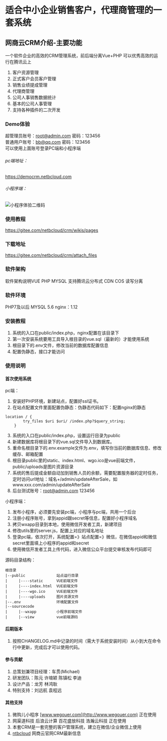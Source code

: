 # 适合中小企业销售客户，代理商管理的一套系统

## 网商云CRM介绍-主要功能
一个软件企业的高效的CRM管理系统，前后端分离Vue+PHP 可以优秀高效的运行在腾讯云上
1. 客户资源管理
2. 正式客户会员客户管理
3. 销售业绩提成管理
4. 代理商管理
5. 公司人事销售数据统计
6. 基本的公司人事管理
7. 支持各种插件的二次开发


### Demo体验
超管理员账号：root@admin.com 密码：123456  
普通用户账号：bb@qq.com 密码：123456  
可以使用上面账号登录PC端和小程序端
###### pc端地址：  
https://democrm.netbcloud.com

###### 小程序端：  
![小程序体验二维码](https://images.gitee.com/uploads/images/2019/0307/131830_8af2ceeb_4805633.jpeg "tapd_30621563_1551325672_69.jpg")
### 使用教程
https://gitee.com/netbcloud/crm/wikis/pages
### 下载地址
https://gitee.com/netbcloud/crm/attach_files

### 软件架构
软件架构说明VUE PHP MYSQL 支持腾讯云分布式 CDN COS 读写分离

### 软件环境
PHP7及以后
MYSQL 5.6
nginx：1.12
### 安装教程

1. 系统的入口在public/index.php，nginx配置在该目录下
2. 第一次安装系统要用工具导入根目录的vue.sql（最新的）才能使用系统
3. 根目录下的.env文件，修改当前的数据库配置信息
4. 配置伪静态，接口才能访问

### 使用说明

#### 首次使用系统
pc端：
1.	安装好PHP环境，新建站点，配置好ssl证书。
2.	在站点配置文件里面配置伪静态：伪静态代码如下：配置nginx的静态
```
location / {
		try_files $uri $uri/ /index.php?$query_string;
	}
```
3. 系统的入口在public/index.php，设置运行目录为public
4.	新建数据库将根目录下的vue.sql文件导入到数据库。
5.	重命名根目录下的.env.example文件为.env，填写你当前的数据库信息、修改缓存、邮箱配置
6.	根目录public里的static、index.html、wgo.ico是vue前端文件，public/uploads是图片资源目录
7.	系统的售后提成金额自动加到销售人员的余额，需要配置服务器的定时任务，定时访问url地址：域名+/admin/updateAfterSale，如www.xxx.com/admin/updateAfterSale
8.	后台测试账号：root@admin.com 123456

小程序端：
1.	发布小程序，必须要先安装pc端，小程序与pc端，共用一个后台
2.	注册小程序账号，拿到appid跟secret等信息，配置好小程序域名
3.  拷贝wxapp目录到本地，使用微信开发者工具，新建项目
4.	修改utils里的server.js，配置上对应的域名地址
5.	登录pc端，依次打开，系统配置=》站点配置=》微信，在微信appid和微信secret里面填上小程序的appid和secret
6.	使用微信开发者工具上传代码，进入微信公众平台提交审核发布代码即可


源码目录结构：
```
根目录
|--public              站点运行目录
|     |----static      VUE前端文件
|     |----index.html  VUE前端文件
|     |----wgo.ico     VUE前端文件
|     |----uploads     图片资源文件
|--.env                环境配置文件
|--sourcecode     
|     |--wxapp         小程序前端文件
|     |--view          vue前端源码  
```

#### 后期版本

1. 按照CHANGELOG.md中记录的时间（需大于系统安装时间）从小到大在命令行中更新，完成后才可以使用代码。

#### 参与贡献

1. 总策划兼项目经理：车贯(Michael)
2. 研发团队：陈元  许堉颖   陈镇松  李迪
3. 设计产品：龙芳 林鸿耿
4. 特别支持：刘远航 袁程远


#### 其他支持

1. 微购儿小程序 [www.wegouer.com](http://www.wegouer.com) 正在使用
2. 网渠道科技 后浪云计算 百花盛放科技 浩瀚云科技 正在使用
3. 本套CRM是一套完整的客户管理系统，建立在微信/企业微信上使用
4. [ntbcloud](http://www.netbcloud.com/crm) 网商云官网CRM最新信息
